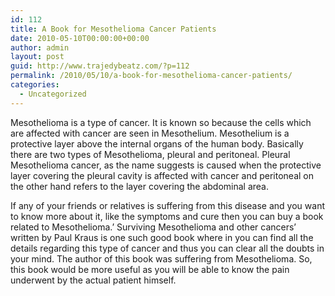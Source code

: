 ```yaml
---
id: 112
title: A Book for Mesothelioma Cancer Patients
date: 2010-05-10T00:00:00+00:00
author: admin
layout: post
guid: http://www.trajedybeatz.com/?p=112
permalink: /2010/05/10/a-book-for-mesothelioma-cancer-patients/
categories:
  - Uncategorized
---
```

Mesothelioma is a type of cancer. It is known so because the cells which are affected with cancer are seen in Mesothelium. Mesothelium is a protective layer above the internal organs of the human body. Basically there are two types of Mesothelioma, pleural and peritoneal. Pleural Mesothelioma cancer, as the name suggests is caused when the protective layer covering the pleural cavity is affected with cancer and peritoneal on the other hand refers to the layer covering the abdominal area.

If any of your friends or relatives is suffering from this disease and you want to know more about it, like the symptoms and cure then you can buy a book related to Mesothelioma.&#8217; Surviving Mesothelioma and other cancers&#8217; written by Paul Kraus is one such good book where in you can find all the details regarding this type of cancer and thus you can clear all the doubts in your mind. The author of this book was suffering from Mesothelioma. So, this book would be more useful as you will be able to know the pain underwent by the actual patient himself.
